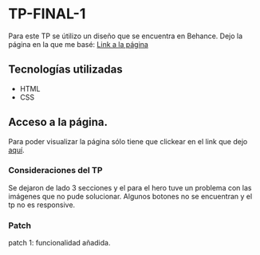 ﻿# TP-FINAL-1
Para este TP se útilizo un diseño que se encuentra en Behance. Dejo la página en la que me basé: [Link a la página](https://www.behance.net/gallery/188221771/Portfolio-landing-page-Design?tracking_source=search_projects|portfolio+web+design&l=1149)

## Tecnologías utilizadas

- HTML
- CSS

## Acceso a la página.
Para poder visualizar la página sólo tiene que clickear en el link que dejo [aquí](https://kevinalavera.github.io/TP-FINAL-1/).

### Consideraciones del TP
Se dejaron de lado 3 secciones y el para el hero tuve un problema con las imágenes que no pude solucionar. Algunos botones no se encuentran y el tp no es responsive.

### Patch
patch 1: funcionalidad añadida.
